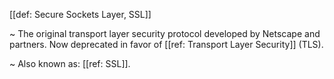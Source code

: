[[def: Secure Sockets Layer, SSL]]

~ The original transport layer security protocol developed by Netscape and partners. Now deprecated in favor of [[ref: Transport Layer Security]] (TLS).

~ Also known as: [[ref: SSL]].

